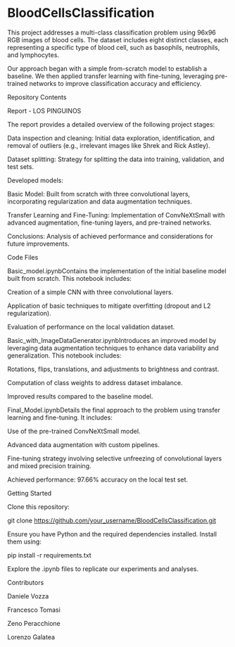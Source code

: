 # BloodCellsClassification


This project addresses a multi-class classification problem using 96x96 RGB images of blood cells. The dataset includes eight distinct classes, each representing a specific type of blood cell, such as basophils, neutrophils, and lymphocytes.

Our approach began with a simple from-scratch model to establish a baseline. We then applied transfer learning with fine-tuning, leveraging pre-trained networks to improve classification accuracy and efficiency.

Repository Contents

Report - LOS PINGUINOS

The report provides a detailed overview of the following project stages:

Data inspection and cleaning: Initial data exploration, identification, and removal of outliers (e.g., irrelevant images like Shrek and Rick Astley).

Dataset splitting: Strategy for splitting the data into training, validation, and test sets.

Developed models:

Basic Model: Built from scratch with three convolutional layers, incorporating regularization and data augmentation techniques.

Transfer Learning and Fine-Tuning: Implementation of ConvNeXtSmall with advanced augmentation, fine-tuning layers, and pre-trained networks.

Conclusions: Analysis of achieved performance and considerations for future improvements.

Code Files

Basic_model.ipynbContains the implementation of the initial baseline model built from scratch. This notebook includes:

Creation of a simple CNN with three convolutional layers.

Application of basic techniques to mitigate overfitting (dropout and L2 regularization).

Evaluation of performance on the local validation dataset.

Basic_with_ImageDataGenerator.ipynbIntroduces an improved model by leveraging data augmentation techniques to enhance data variability and generalization. This notebook includes:

Rotations, flips, translations, and adjustments to brightness and contrast.

Computation of class weights to address dataset imbalance.

Improved results compared to the baseline model.

Final_Model.ipynbDetails the final approach to the problem using transfer learning and fine-tuning. It includes:

Use of the pre-trained ConvNeXtSmall model.

Advanced data augmentation with custom pipelines.

Fine-tuning strategy involving selective unfreezing of convolutional layers and mixed precision training.

Achieved performance: 97.66% accuracy on the local test set.

Getting Started

Clone this repository:

git clone https://github.com/your_username/BloodCellsClassification.git

Ensure you have Python and the required dependencies installed. Install them using:

pip install -r requirements.txt

Explore the .ipynb files to replicate our experiments and analyses.

Contributors

Daniele Vozza

Francesco Tomasi

Zeno Peracchione

Lorenzo Galatea
